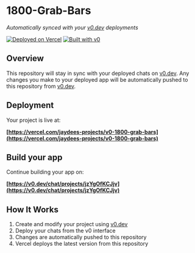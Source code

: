 # 1800-Grab-Bars

*Automatically synced with your [v0.dev](https://v0.dev) deployments*

[![Deployed on Vercel](https://img.shields.io/badge/Deployed%20on-Vercel-black?style=for-the-badge&logo=vercel)](https://vercel.com/jaydees-projects/v0-1800-grab-bars)
[![Built with v0](https://img.shields.io/badge/Built%20with-v0.dev-black?style=for-the-badge)](https://v0.dev/chat/projects/jzYgOfKCJjv)

## Overview

This repository will stay in sync with your deployed chats on [v0.dev](https://v0.dev).
Any changes you make to your deployed app will be automatically pushed to this repository from [v0.dev](https://v0.dev).

## Deployment

Your project is live at:

**[https://vercel.com/jaydees-projects/v0-1800-grab-bars](https://vercel.com/jaydees-projects/v0-1800-grab-bars)**

## Build your app

Continue building your app on:

**[https://v0.dev/chat/projects/jzYgOfKCJjv](https://v0.dev/chat/projects/jzYgOfKCJjv)**

## How It Works

1. Create and modify your project using [v0.dev](https://v0.dev)
2. Deploy your chats from the v0 interface
3. Changes are automatically pushed to this repository
4. Vercel deploys the latest version from this repository
